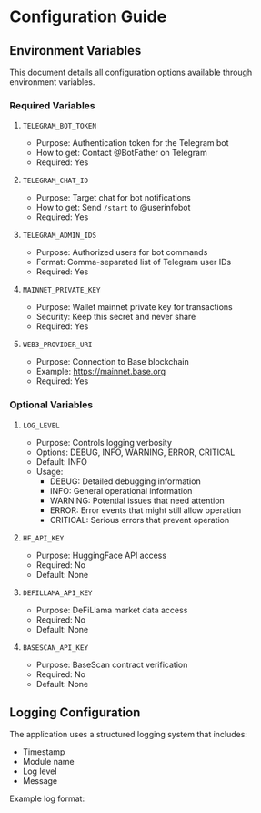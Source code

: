 # Configuration Guide

## Environment Variables

This document details all configuration options available through environment variables.

### Required Variables

1. `TELEGRAM_BOT_TOKEN`
   - Purpose: Authentication token for the Telegram bot
   - How to get: Contact @BotFather on Telegram
   - Required: Yes

2. `TELEGRAM_CHAT_ID`
   - Purpose: Target chat for bot notifications
   - How to get: Send `/start` to @userinfobot
   - Required: Yes

3. `TELEGRAM_ADMIN_IDS`
   - Purpose: Authorized users for bot commands
   - Format: Comma-separated list of Telegram user IDs
   - Required: Yes

4. `MAINNET_PRIVATE_KEY`
   - Purpose: Wallet mainnet private key for transactions
   - Security: Keep this secret and never share
   - Required: Yes

5. `WEB3_PROVIDER_URI`
   - Purpose: Connection to Base blockchain
   - Example: https://mainnet.base.org
   - Required: Yes

### Optional Variables

1. `LOG_LEVEL`
   - Purpose: Controls logging verbosity
   - Options: DEBUG, INFO, WARNING, ERROR, CRITICAL
   - Default: INFO
   - Usage:
     - DEBUG: Detailed debugging information
     - INFO: General operational information
     - WARNING: Potential issues that need attention
     - ERROR: Error events that might still allow operation
     - CRITICAL: Serious errors that prevent operation

2. `HF_API_KEY`
   - Purpose: HuggingFace API access
   - Required: No
   - Default: None

3. `DEFILLAMA_API_KEY`
   - Purpose: DeFiLlama market data access
   - Required: No
   - Default: None

4. `BASESCAN_API_KEY`
   - Purpose: BaseScan contract verification
   - Required: No
   - Default: None

## Logging Configuration

The application uses a structured logging system that includes:
- Timestamp
- Module name
- Log level
- Message

Example log format:

